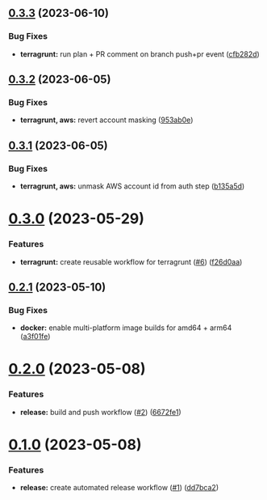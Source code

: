 ## [0.3.3](https://github.com/kloud-cnf/workflows/compare/v0.3.2...v0.3.3) (2023-06-10)


### Bug Fixes

* **terragrunt:** run plan + PR comment on branch push+pr event ([cfb282d](https://github.com/kloud-cnf/workflows/commit/cfb282d7f2ac525675a7a8d3b0009d5f1b5739a2))

## [0.3.2](https://github.com/kloud-cnf/workflows/compare/v0.3.1...v0.3.2) (2023-06-05)


### Bug Fixes

* **terragrunt, aws:** revert account masking ([953ab0e](https://github.com/kloud-cnf/workflows/commit/953ab0ed20c5c31ac59aec99dd63b5615c357542))

## [0.3.1](https://github.com/kloud-cnf/workflows/compare/v0.3.0...v0.3.1) (2023-06-05)


### Bug Fixes

* **terragrunt, aws:** unmask AWS account id from auth step ([b135a5d](https://github.com/kloud-cnf/workflows/commit/b135a5dcf70ce0f8906bfa4fface5a89b3aa1f3a))

# [0.3.0](https://github.com/kloud-cnf/workflows/compare/v0.2.1...v0.3.0) (2023-05-29)


### Features

* **terragrunt:** create reusable workflow for terragrunt ([#6](https://github.com/kloud-cnf/workflows/issues/6)) ([f26d0aa](https://github.com/kloud-cnf/workflows/commit/f26d0aaa88290f84fdeb92fd6fa8e9477034006c))

## [0.2.1](https://github.com/kloud-cnf/workflows/compare/v0.2.0...v0.2.1) (2023-05-10)


### Bug Fixes

* **docker:** enable multi-platform image builds for amd64 + arm64 ([a3f01fe](https://github.com/kloud-cnf/workflows/commit/a3f01fe198dd2150913bad692b4dd395767ca30a))

# [0.2.0](https://github.com/kloud-cnf/workflows/compare/v0.1.0...v0.2.0) (2023-05-08)


### Features

* **release:** build and push workflow ([#2](https://github.com/kloud-cnf/workflows/issues/2)) ([6672fe1](https://github.com/kloud-cnf/workflows/commit/6672fe155c3020a6fe9efe86b6e21630f49c30ee))

# [0.1.0](https://github.com/kloud-cnf/workflows/compare/v0.0.0...v0.1.0) (2023-05-08)


### Features

* **release:** create automated release workflow ([#1](https://github.com/kloud-cnf/workflows/issues/1)) ([dd7bca2](https://github.com/kloud-cnf/workflows/commit/dd7bca2f1527ed7e3826c8a90c31fc27aeea1ca1))
